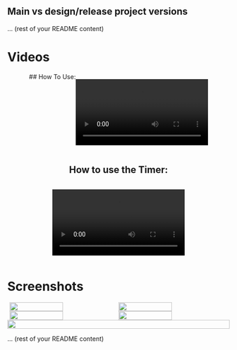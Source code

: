 ## Main vs design/release project versions

... (rest of your README content)

# Videos

<div style="display: flex; flex-wrap: wrap; justify-content: center;">
  ## How To Use:

  <video src="https://user-images.githubusercontent.com/43282635/235081663-7b0eb525-e9cb-47ff-9193-e087195f4860.mp4" controls></video>

  ## How to use the Timer:

  <video src="https://user-images.githubusercontent.com/43282635/235081719-fd53c90c-8e15-46f7-afb5-5e79378e764f.mp4" controls></video>
</div>

<style>
video {
  width: 100%;
  max-width: 640px;
}
</style>
# Screenshots

<div style="display: flex; flex-wrap: wrap; justify-content: center;">
  <img src="https://user-images.githubusercontent.com/43282635/235082302-382fffaf-c041-4acd-8e99-ab49a3fb3375.png" width="49%">
  <img src="https://user-images.githubusercontent.com/43282635/235082381-2d0c5b52-5035-4351-a262-1c2862ad84ec.png" width="49%">
  <img src="https://user-images.githubusercontent.com/43282635/235082400-01c8ea20-aa77-4577-ba2e-c62ebdf19406.png" width="49%">
  <img src="https://user-images.githubusercontent.com/43282635/235082417-71211d89-bd31-4b3b-a69f-ede5f1dfcb12.png" width="49%">
  <img src="https://user-images.githubusercontent.com/43282635/235082457-4c30dbca-6765-4361-bd1f-a641abf93b7f.png" width="100%">
</div>

... (rest of your README content)
